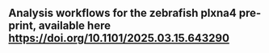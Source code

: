 ## Analysis workflows for the zebrafish plxna4 pre-print, available here https://doi.org/10.1101/2025.03.15.643290
